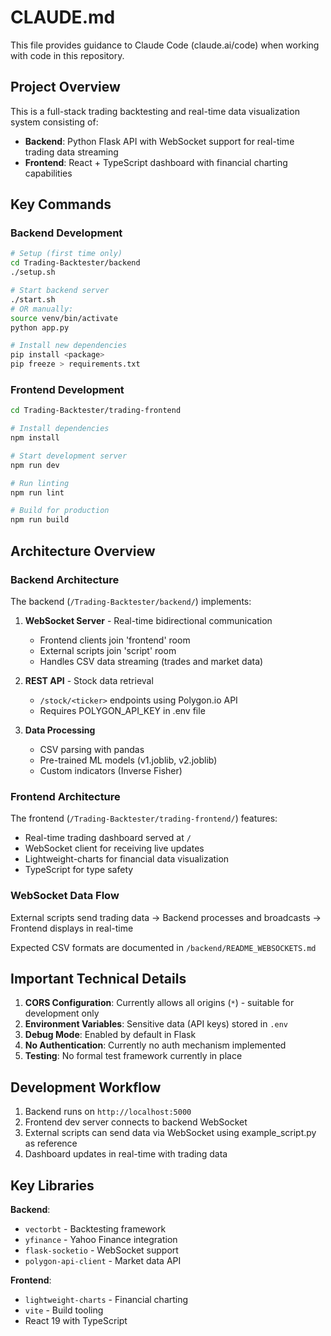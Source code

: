 # CLAUDE.md

This file provides guidance to Claude Code (claude.ai/code) when working with code in this repository.

## Project Overview

This is a full-stack trading backtesting and real-time data visualization system consisting of:
- **Backend**: Python Flask API with WebSocket support for real-time trading data streaming
- **Frontend**: React + TypeScript dashboard with financial charting capabilities

## Key Commands

### Backend Development

```bash
# Setup (first time only)
cd Trading-Backtester/backend
./setup.sh

# Start backend server
./start.sh
# OR manually:
source venv/bin/activate
python app.py

# Install new dependencies
pip install <package>
pip freeze > requirements.txt
```

### Frontend Development

```bash
cd Trading-Backtester/trading-frontend

# Install dependencies
npm install

# Start development server
npm run dev

# Run linting
npm run lint

# Build for production
npm run build
```

## Architecture Overview

### Backend Architecture

The backend (`/Trading-Backtester/backend/`) implements:

1. **WebSocket Server** - Real-time bidirectional communication
   - Frontend clients join 'frontend' room
   - External scripts join 'script' room
   - Handles CSV data streaming (trades and market data)

2. **REST API** - Stock data retrieval
   - `/stock/<ticker>` endpoints using Polygon.io API
   - Requires POLYGON_API_KEY in .env file

3. **Data Processing**
   - CSV parsing with pandas
   - Pre-trained ML models (v1.joblib, v2.joblib)
   - Custom indicators (Inverse Fisher)

### Frontend Architecture

The frontend (`/Trading-Backtester/trading-frontend/`) features:
- Real-time trading dashboard served at `/`
- WebSocket client for receiving live updates
- Lightweight-charts for financial data visualization
- TypeScript for type safety

### WebSocket Data Flow

External scripts send trading data → Backend processes and broadcasts → Frontend displays in real-time

Expected CSV formats are documented in `/backend/README_WEBSOCKETS.md`

## Important Technical Details

1. **CORS Configuration**: Currently allows all origins (`*`) - suitable for development only
2. **Environment Variables**: Sensitive data (API keys) stored in `.env`
3. **Debug Mode**: Enabled by default in Flask
4. **No Authentication**: Currently no auth mechanism implemented
5. **Testing**: No formal test framework currently in place

## Development Workflow

1. Backend runs on `http://localhost:5000`
2. Frontend dev server connects to backend WebSocket
3. External scripts can send data via WebSocket using example_script.py as reference
4. Dashboard updates in real-time with trading data

## Key Libraries

**Backend**:
- `vectorbt` - Backtesting framework
- `yfinance` - Yahoo Finance integration
- `flask-socketio` - WebSocket support
- `polygon-api-client` - Market data API

**Frontend**:
- `lightweight-charts` - Financial charting
- `vite` - Build tooling
- React 19 with TypeScript